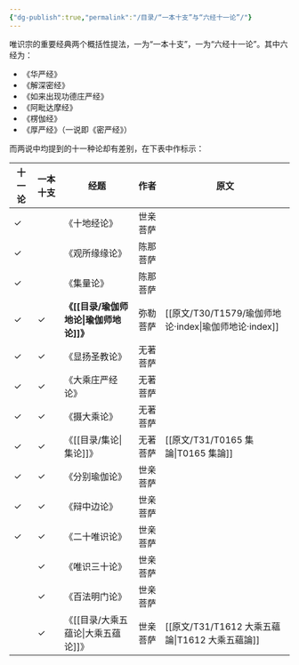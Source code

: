 ```yaml
---
{"dg-publish":true,"permalink":"/目录/“一本十支”与“六经十一论”/"}
---
```


唯识宗的重要经典两个概括性提法，一为“一本十支”，一为“六经十一论”。其中六经为：
- 《华严经》
- 《解深密经》
- 《如来出现功德庄严经》
- 《阿毗达摩经》
- 《楞伽经》
- 《厚严经》（一说即《密严经》）

而两说中均提到的十一种论却有差别，在下表中作标示：

| 十一论 | 一本十支 | 经题               | 作者   | 原文              |
| --- | ---- | ---------------- | ---- | --------------- |
| ✓   |      | 《十地经论》           | 世亲菩萨 |                 |
| ✓   |      | 《观所缘缘论》          | 陈那菩萨 |                 |
| ✓   |      | 《集量论》            | 陈那菩萨 |                 |
| ✓   | ✓    | **《[[目录/瑜伽师地论\|瑜伽师地论]]》**  | 弥勒菩萨 | [[原文/T30/T1579/瑜伽师地论·index\|瑜伽师地论·index]] |
| ✓   | ✓    | 《显扬圣教论》          | 无著菩萨 |                 |
| ✓   | ✓    | 《大乘庄严经论》         | 无著菩萨 |                 |
| ✓   | ✓    | 《摄大乘论》           | 无著菩萨 |                 |
| ✓   | ✓    | 《[[目录/集论\|集论]]》         | 无著菩萨 | [[原文/T31/T0165 集論\|T0165 集論]]    |
| ✓   | ✓    | 《分别瑜伽论》          | 世亲菩萨 |                 |
| ✓   | ✓    | 《辩中边论》           | 世亲菩萨 |                 |
| ✓   | ✓    | 《二十唯识论》          | 世亲菩萨 |                 |
|     | ✓    | 《唯识三十论》          | 世亲菩萨 |                 |
|     | ✓    | 《百法明门论》          | 世亲菩萨 |                 |
|     | ✓    | 《[[目录/大乘五蕴论\|大乘五蕴论]]》 | 世亲菩萨 | [[原文/T31/T1612 大乘五蘊論\|T1612 大乘五蘊論]] |

